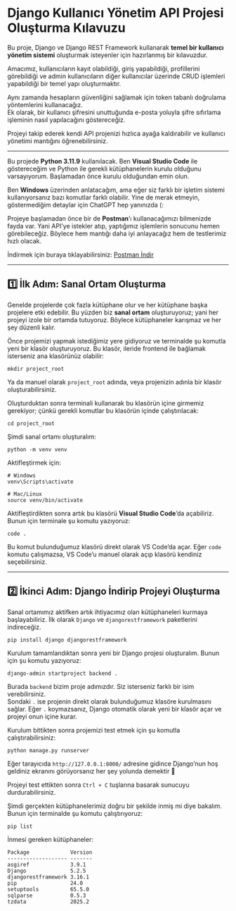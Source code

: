# Django Kullanıcı Yönetim API Projesi Oluşturma Kılavuzu
Bu proje, Django ve Django REST Framework kullanarak **temel bir kullanıcı yönetim sistemi** oluşturmak isteyenler için hazırlanmış bir kılavuzdur.

Amacımız, kullanıcıların kayıt olabildiği, giriş yapabildiği, profillerini görebildiği ve admin kullanıcıların diğer kullanıcılar üzerinde CRUD işlemleri yapabildiği bir temel yapı oluşturmaktır.

Aynı zamanda hesapların güvenliğini sağlamak için token tabanlı doğrulama yöntemlerini kullanacağız.  
Ek olarak, bir kullanıcı şifresini unuttuğunda e-posta yoluyla şifre sıfırlama işleminin nasıl yapılacağını göstereceğiz.

Projeyi takip ederek kendi API projenizi hızlıca ayağa kaldırabilir ve kullanıcı yönetimi mantığını öğrenebilirsiniz.

---
Bu projede **Python 3.11.9** kullanılacak. Ben **Visual Studio Code** ile göstereceğim ve Python ile gerekli kütüphanelerin kurulu olduğunu varsayıyorum. Başlamadan önce kurulu olduğundan emin olun.

Ben **Windows** üzerinden anlatacağım, ama eğer siz farklı bir işletim sistemi kullanıyorsanız bazı komutlar farklı olabilir. Yine de merak etmeyin, göstermediğim detaylar için ChatGPT hep yanınızda (:

Projeye başlamadan önce bir de **Postman**’ı kullanacağımızı bilmenizde fayda var. Yani API’ye istekler atıp, yaptığımız işlemlerin sonucunu hemen görebileceğiz. Böylece hem mantığı daha iyi anlayacağız hem de testlerimiz hızlı olacak.

İndirmek için buraya tıklayabilirsiniz: [Postman İndir](https://www.postman.com/downloads/)

---


## 1️⃣ İlk Adım: Sanal Ortam Oluşturma

Genelde projelerde çok fazla kütüphane olur ve her kütüphane başka projelere etki edebilir. Bu yüzden biz **sanal ortam** oluşturuyoruz; yani her projeyi izole bir ortamda tutuyoruz. Böylece kütüphaneler karışmaz ve her şey düzenli kalır.

Önce projemizi yapmak istediğimiz yere gidiyoruz ve terminalde şu komutla yeni bir klasör oluşturuyoruz. Bu klasör, ileride frontend ile bağlamak isterseniz ana klasörünüz olabilir:

```
mkdir project_root
```

Ya da manuel olarak `project_root` adında, veya projenizin adınla bir klasör oluşturabilirsiniz.  

Oluşturduktan sonra terminali kullanarak bu klasörün içine girmemiz gerekiyor; çünkü gerekli komutlar bu klasörün içinde çalıştırılacak:

```
cd project_root
```

Şimdi sanal ortamı oluşturalım:

```
python -m venv venv
```

Aktifleştirmek için:

```
# Windows
venv\Scripts\activate

# Mac/Linux
source venv/bin/activate
```

Aktifleştirdikten sonra artık bu klasörü **Visual Studio Code**’da açabiliriz. Bunun için terminale şu komutu yazıyoruz:
```
code .
```
Bu komut bulunduğumuz klasörü direkt olarak VS Code’da açar. Eğer `code` komutu çalışmazsa, VS Code’u manuel olarak açıp klasörü kendiniz seçebilirsiniz.

---
## 2️⃣ İkinci Adım: Django İndirip Projeyi Oluşturma

Sanal ortamımız aktifken artık ihtiyacımız olan kütüphaneleri kurmaya başlayabiliriz. İlk olarak `Django` ve `djangorestframework` paketlerini indireceğiz.
```
pip install django djangorestframework
```
Kurulum tamamlandıktan sonra yeni bir Django projesi oluşturalım. Bunun için şu komutu yazıyoruz:
```
django-admin startproject backend .
```

Burada `backend` bizim proje adımızdır. Siz isterseniz farklı bir isim verebilirsiniz.  
Sondaki `.` ise projenin direkt olarak bulunduğumuz klasöre kurulmasını sağlar. Eğer `.` koymazsanız, Django otomatik olarak yeni bir klasör açar ve projeyi onun içine kurar.

Kurulum bittikten sonra projemizi test etmek için şu komutla çalıştırabilirsiniz:
```
python manage.py runserver
```
Eğer tarayıcıda `http://127.0.0.1:8000/` adresine gidince Django’nun hoş geldiniz ekranını görüyorsanız her şey yolunda demektir 🚀

Projeyi test ettikten sonra `Ctrl + C` tuşlarına basarak sunucuyu durdurabilirsiniz.  

Şimdi gerçekten kütüphanelerimiz doğru bir şekilde inmiş mi diye bakalım. Bunun için terminalde şu komutu çalıştırıyoruz:

```
pip list
```
İnmesi gereken kütüphaneler:
```
Package             Version
------------------- -------
asgiref             3.9.1
Django              5.2.5
djangorestframework 3.16.1
pip                 24.0
setuptools          65.5.0
sqlparse            0.5.3
tzdata              2025.2
```

